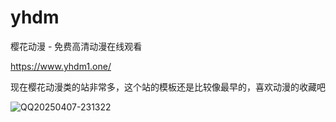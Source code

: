 # yhdm
樱花动漫 - 免费高清动漫在线观看

https://www.yhdm1.one/

现在樱花动漫类的站非常多，这个站的模板还是比较像最早的，喜欢动漫的收藏吧





![QQ20250407-231322](https://github.com/user-attachments/assets/c7f25513-eb99-4031-9eb8-659e0c0249f5)
